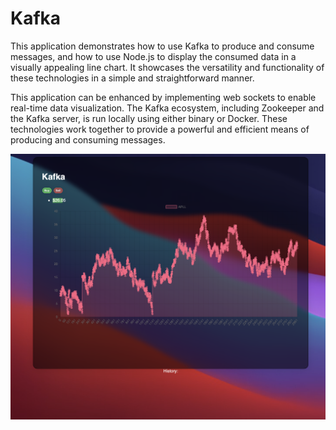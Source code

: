 # Kafka

This application demonstrates how to use Kafka to produce and consume messages, and how to use Node.js to display the consumed data in a visually appealing line chart. It showcases the versatility and functionality of these technologies in a simple and straightforward manner.

This application can be enhanced by implementing web sockets to enable real-time data visualization. The Kafka ecosystem, including Zookeeper and the Kafka server, is run locally using either binary or Docker. These technologies work together to provide a powerful and efficient means of producing and consuming messages.

![alt text](https://github.com/aserputov/kafka/blob/main/ex/ex.png?raw=true)
